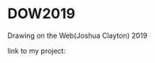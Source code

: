 # DOW2019
Drawing on the Web(Joshua Clayton) 2019


<p> link to my project:</p>
<a href="http://i6.cims.nyu.edu/~mpp358/380/mydesserts.html"></a>


